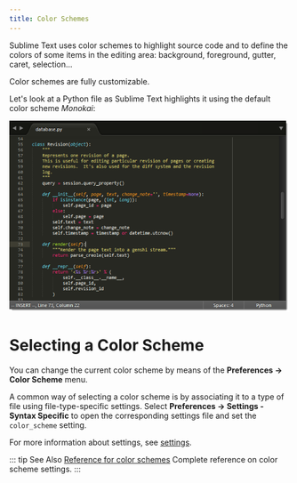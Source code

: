 ```yaml
---
title: Color Schemes
---
```


Sublime Text uses color schemes
to highlight source code
and to define the colors
of some items in the editing area:
background, foreground, gutter, caret, selection...

Color schemes are fully customizable.

Let's look at a Python file
as Sublime Text highlights it
using the default color scheme *Monokai*:

![](images/color_schemes_main.png)

<!-- .. TODO this is incredibly outdated -->

# Selecting a Color Scheme

You can change the current color scheme by means of the **Preferences →
Color Scheme** menu.

A common way of selecting a color scheme is by associating it to a type
of file using file-type-specific settings. Select **Preferences →
Settings - Syntax Specific** to open the corresponding settings file and
set the `color_scheme` setting.

For more information about settings, see [settings](./settings).



::: tip See Also
[Reference for color schemes](../reference/color_schemes)
      Complete reference on color scheme settings.
:::
